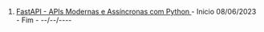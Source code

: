 1. [FastAPI - APIs Modernas e Assíncronas com Python
](https://www.udemy.com/course/fastapi-apis-modernas-e-assincronas-com-python/)- Inicio 08/06/2023 - Fim - --/--/----

